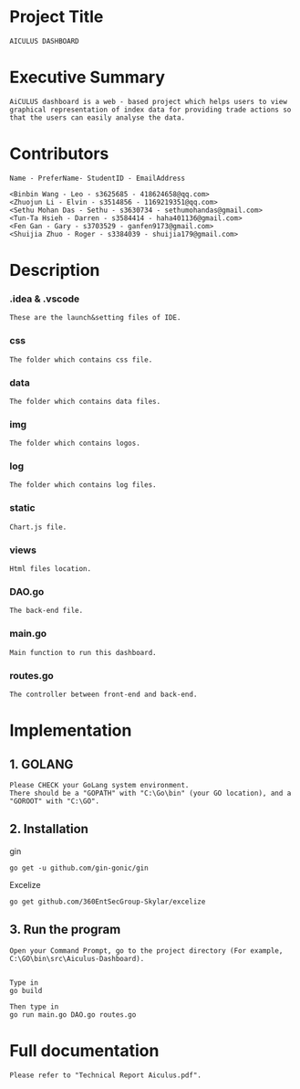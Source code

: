 # Project Title

    AICULUS DASHBOARD

# Executive Summary

    AiCULUS dashboard is a web - based project which helps users to view graphical representation of index data for providing trade actions so that the users can easily analyse the data. 

# Contributors

    Name - PreferName- StudentID - EmailAddress

    <Binbin Wang - Leo - s3625685 - 418624658@qq.com>
    <Zhuojun Li - Elvin - s3514856 - 1169219351@qq.com>
    <Sethu Mohan Das - Sethu - s3630734 - sethumohandas@gmail.com>
    <Tun-Ta Hsieh - Darren - s3584414 - haha401136@gmail.com>
    <Fen Gan - Gary - s3703529 - ganfen9173@gmail.com>
    <Shuijia Zhuo - Roger - s3384039 - shuijia179@gmail.com>

# Description

### .idea & .vscode

    These are the launch&setting files of IDE.

### css

    The folder which contains css file.

### data

    The folder which contains data files. 

### img

    The folder which contains logos. 

### log

    The folder which contains log files.

### static

    Chart.js file.

### views

    Html files location.

### DAO.go

    The back-end file.

### main.go

    Main function to run this dashboard.

### routes.go

    The controller between front-end and back-end.

# Implementation  

## 1. GOLANG

    
    Please CHECK your GoLang system environment. 
    There should be a "GOPATH" with "C:\Go\bin" (your GO location), and a "GOROOT" with "C:\GO".
    

## 2. Installation

gin

    
    go get -u github.com/gin-gonic/gin
    

Excelize

    
    go get github.com/360EntSecGroup-Skylar/excelize
    

## 3. Run the program

    Open your Command Prompt, go to the project directory (For example, C:\GO\bin\src\Aiculus-Dashboard).
    
    
    Type in 
    go build
    
    Then type in 
    go run main.go DAO.go routes.go
    


# Full documentation

    Please refer to "Technical Report Aiculus.pdf". 
